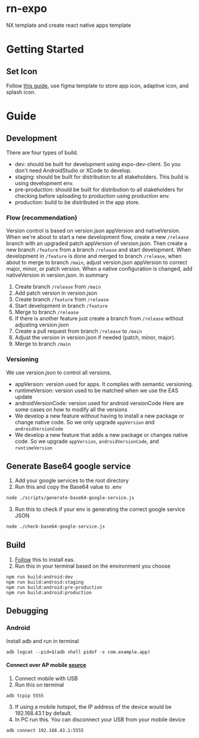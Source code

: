 # rn-expo

NX template and create react native apps template

# Getting Started

## Set Icon

Follow [this guide](https://docs.expo.dev/guides/app-icons/), use figma template to store app icon, adaptive icon, and splash icon.

# Guide

## Development

There are four types of build.

- dev: should be built for development using expo-dev-client. So you don't need AndroidStudio or XCode to develop.
- staging: should be built for distribution to all stakeholders. This build is using development env.
- pre-production: should be built for distribution to all stakeholders for checking before uploading to production using production env.
- production: build to be distributed in the app store.

### Flow (recommendation)

Version control is based on version.json appVersion and nativeVersion. When we're about to start a new development flow, create a new `/release` branch with an upgraded patch appVersion of version.json. Then create a new branch `/feature` from
a branch `/release` and start development. When development in `/feature` is done and merged to branch `/release`, when about to merge to branch `/main`, adjust version.json appVersion to correct major, minor, or patch version. When a native configuration is changed, add nativeVersion in version.json. In summary

1. Create branch `/release` from `/main`
2. Add patch version in version.json
3. Create branch `/feature` from `/release`
4. Start development in branch `/feature`
5. Merge to branch `/release`
6. If there is another feature just create a branch from `/release` without adjusting version.json
7. Create a pull request from branch `/release` to `/main`
8. Adjust the version in version.json if needed (patch, minor, major).
9. Merge to branch `/main`

### Versioning

We use version.json to control all versions.

- appVersion: version used for apps. It complies with semantic versioning.
- runtimeVersion: version used to be matched when we use the EAS update
- androidVersionCode: version used for android versionCode
  Here are some cases on how to modify all the versions
- We develop a new feature without having to install a new package or change native code. So we only upgrade `appVersion` and `androidVersionCode`
- We develop a new feature that adds a new package or changes native code. So we upgrade `appVersion`, `androidVersionCode`, and `runtimeVersion`

## Generate Base64 google service

1. Add your google services to the root directory
2. Run this and copy the Base64 value to .env

```bash
node ./scripts/generate-base64-google-service.js
```

3. Run this to check if your env is generating the correct google service JSON

```bash
node ./check-base64-google-service.js
```

## Build

1. [Follow](https://docs.expo.dev/build/setup/) this to install eas.
2. Run this in your terminal based on the environment you choose

```
npm run build:android:dev
npm run build:android:staging
npm run build:android:pre-production
npm run build:android:production
```

## Debugging

### Android

Install adb and run in terminal

```
adb logcat --pid=$(adb shell pidof -s com.example.app)
```

#### Connect over AP mobile [source](https://android.stackexchange.com/a/200342)

1. Connect mobile with USB
2. Run this on terminal

```
adb tcpip 5555
```

3. If using a mobile hotspot, the IP address of the device would be 192.168.43.1 by default.
4. In PC run this. You can disconnect your USB from your mobile device

```
adb connect 192.168.43.1:5555
```
